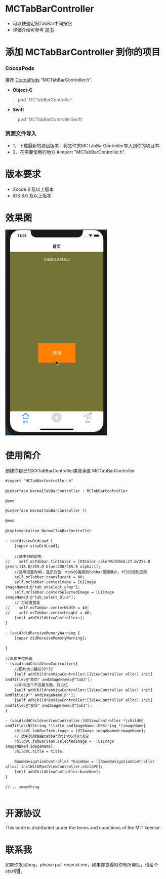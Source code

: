 
# MCTabBarController
* 可以快速定制TabBar中间按钮
* 详细介绍可参考 [简书](https://www.jianshu.com/p/5160a1b48679)

# 添加 MCTabBarController 到你的项目
### CocoaPods 
推荐 [CocoaPods](https://cocoapods.org) 
 "MCTabBarController.h".
* **Object-C** 
> pod 'MCTabBarController'
* **Swift** 
> pod 'MCTabBarControllerSwift'

### 资源文件导入
* 1、下载最新的项目版本，将文件夹MCTabBarController导入到你的项目中.
* 2、在需要使用的地方 #import "MCTabBarController.h".

# 版本要求
* Xcode 8 及以上版本
* iOS 8.0 及以上版本

# 效果图
![效果图](https://github.com/Ccalary/MCTabBarController/blob/master/ScreenShot/tabbar.gif)

# 使用简介
创建你自己的XXTabBarController类继承直 MCTabBarController
```
#import "MCTabBarController.h"

@interface NormalTabBarController : MCTabBarController

@end

```
```
@interface NormalTabBarController ()

@end

@implementation NormalTabBarController

- (void)viewDidLoad {
    [super viewDidLoad];
    
    //选中时的颜色
//    self.mcTabbar.tintColor = [UIColor colorWithRed:27.0/255.0 green:118.0/255.0 blue:208/255.0 alpha:1];
    //透明设置为NO，显示白色，view的高度到tabbar顶部截止，YES的话到底部
    self.mcTabbar.translucent = NO;
    self.mcTabbar.centerImage = [UIImage imageNamed:@"tab_unselect_gray"];
    self.mcTabbar.centerSelectedImage = [UIImage imageNamed:@"tab_select_blue"];
    // 可设置宽高
//    self.mcTabbar.centerWidth = 40;
//    self.mcTabbar.centerHeight = 40;
    [self addChildViewControllers];
}

- (void)didReceiveMemoryWarning {
    [super didReceiveMemoryWarning];
    
}

//添加子控制器
- (void)addChildViewControllers{
    //图片大小建议32*32
    [self addChildrenViewController:[[ViewController alloc] init] andTitle:@"首页" andImageName:@"tab1"];
    //中间这个不设置东西，只占位
    [self addChildrenViewController:[[ViewController alloc] init] andTitle:@"" andImageName:@""];
    [self addChildrenViewController:[[ViewController alloc] init] andTitle:@"发现" andImageName:@"tab3"];
}

- (void)addChildrenViewController:(UIViewController *)childVC andTitle:(NSString *)title andImageName:(NSString *)imageName{
    childVC.tabBarItem.image = [UIImage imageNamed:imageName];
    // 选中的颜色由tabbar的tintColor决定
    childVC.tabBarItem.selectedImage =  [UIImage imageNamed:imageName];
    childVC.title = title;
    
    BaseNavigationController *baseNav = [[BaseNavigationController alloc] initWithRootViewController:childVC];
    [self addChildViewController:baseNav];
}

//... something


```

# 开源协议
This code is distributed under the terms and conditions of the MIT license.

# 联系我
如果你发现bug，please pull reqeust me，如果你觉得对你有所帮助，请给个star吧🌟。

